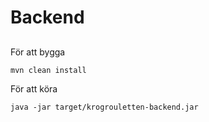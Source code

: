 # Backend

##
För att bygga
```
mvn clean install
```

För att köra
```
java -jar target/krogrouletten-backend.jar
```

